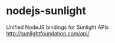 nodejs-sunlight
===============

Unified NodeJS bindings for Sunlight APIs http://sunlightfoundation.com/api/
